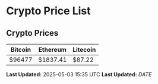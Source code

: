 # Crypto Price List

## Crypto Prices
| Bitcoin | Ethereum | Litecoin |
| ------- | -------- | -------- |
| $96477 | $1837.41 | $87.22 |
**Last Updated:** 2025-05-03 15:35 UTC
**Last Updated:** $DATE$
